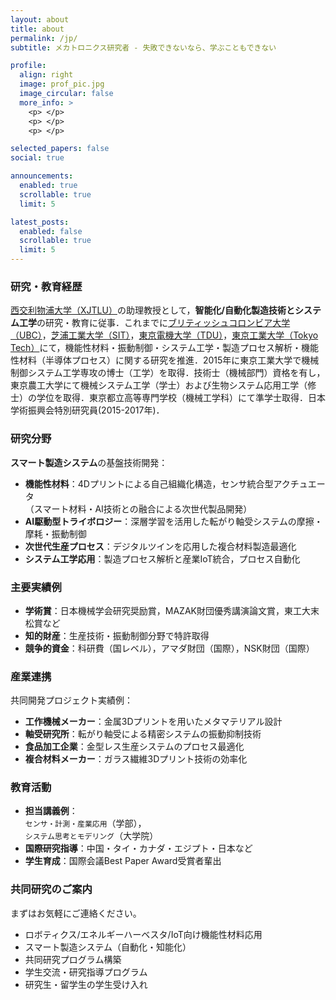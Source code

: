 ```yaml
---
layout: about
title: about
permalink: /jp/
subtitle: メカトロニクス研究者 - 失敗できないなら、学ぶこともできない

profile:
  align: right
  image: prof_pic.jpg
  image_circular: false
  more_info: >
    <p> </p>
    <p> </p>
    <p> </p>

selected_papers: false
social: true

announcements:
  enabled: true
  scrollable: true
  limit: 5

latest_posts:
  enabled: false
  scrollable: true
  limit: 5
---
```


### 研究・教育経歴
[西交利物浦大学（XJTLU）](https://www.xjtlu.edu.cn/en)の助理教授として，**智能化/自動化製造技術とシステム工学**の研究・教育に従事．これまでに[ブリティッシュコロンビア大学（UBC）](https://www.ubc.ca)，[芝浦工業大学（SIT）](https://www.shibaura-it.ac.jp)，[東京電機大学（TDU）](https://www.dendai.ac.jp)，[東京工業大学（Tokyo Tech）](https://www.titech.ac.jp)にて，機能性材料・振動制御・システム工学・製造プロセス解析・機能性材料（半導体プロセス）に関する研究を推進．2015年に東京工業大学で機械制御システム工学専攻の博士（工学）を取得．技術士（機械部門）資格を有し，東京農工大学にて機械システム工学（学士）および生物システム応用工学（修士）の学位を取得．東京都立高等専門学校（機械工学科）にて準学士取得．日本学術振興会特別研究員(2015-2017年)．

### 研究分野
**スマート製造システム**の基盤技術開発：
- **機能性材料**：4Dプリントによる自己組織化構造，センサ統合型アクチュエータ  
  （スマート材料・AI技術との融合による次世代製品開発）
- **AI駆動型トライボロジー**：深層学習を活用した転がり軸受システムの摩擦・摩耗・振動制御
- **次世代生産プロセス**：デジタルツインを応用した複合材料製造最適化
- **システム工学応用**：製造プロセス解析と産業IoT統合，プロセス自動化

### 主要実績例
- **学術賞**：日本機械学会研究奨励賞，MAZAK財団優秀講演論文賞，東工大末松賞など
- **知的財産**：生産技術・振動制御分野で特許取得
- **競争的資金**：科研費（国レベル），アマダ財団（国際），NSK財団（国際）

### 産業連携
共同開発プロジェクト実績例：
- **工作機械メーカー**：金属3Dプリントを用いたメタマテリアル設計
- **軸受研究所**：転がり軸受による精密システムの振動抑制技術
- **食品加工企業**：金型レス生産システムのプロセス最適化
- **複合材料メーカー**：ガラス繊維3Dプリント技術の効率化

### 教育活動
- **担当講義例**：  
  `センサ・計測・産業応用`（学部），  
  `システム思考とモデリング`（大学院）
- **国際研究指導**：中国・タイ・カナダ・エジプト・日本など
- **学生育成**：国際会議Best Paper Award受賞者輩出

### 共同研究のご案内
まずはお気軽にご連絡ください。
- ロボティクス/エネルギーハーベスタ/IoT向け機能性材料応用
- スマート製造システム（自動化・知能化）
- 共同研究プログラム構築
- 学生交流・研究指導プログラム
- 研究生・留学生の学生受け入れ